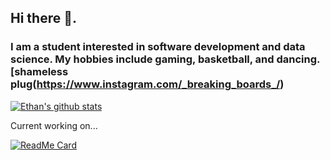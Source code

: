 ## Hi there 👋. 
### I am a student interested in software development and data science. My hobbies include gaming, basketball, and dancing. [shameless plug(https://www.instagram.com/_breaking_boards_/)

[![Ethan's github stats](https://github-readme-stats.vercel.app/api?username=em682)](https://github.com/anuraghazra/github-readme-stats)

Current working on...

[![ReadMe Card](https://github-readme-stats.vercel.app/api/pin/?username=umcody&repo=runaway)](https://github.com/umcody/runaway)


